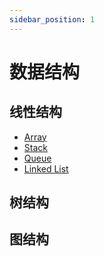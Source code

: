 ```yaml
---
sidebar_position: 1
---
```


# 数据结构

## 线性结构

- [Array](./array.md)
- [Stack](./stack.md)
- [Queue](./queue.md)
- [Linked List](./linked-list.md)

## 树结构

## 图结构
